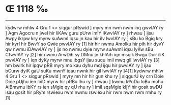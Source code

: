 # Œ 1118 ‰
---
kydwrw mhlw 4 Gru 1
<> siqgur pRswid ]
myry mn rwm nwm inq gwvIAY ry ] Agm Agocru n jweI hir liKAw guru
pUrw imlY lKwvIAY ry ] rhwau ] ijsu Awpy ikrpw kry myrw suAwmI iqsu jn
kau hir ilv lwvIAY ry ] sBu ko Bgiq kry hir kyrI hir BwvY so Qwie
pwvIAY ry ]1] hir hir nwmu Amolku hir pih hir dyvY qw nwmu iDAwvIAY ry
] ijs no nwmu dyie myrw suAwmI iqsu lyKw sBu CfwvIAY ry ]2] hir nwmu
ArwDih sy DMnu jn khIAih iqn msqik Bwgu Duir iliK pwvIAY ry ] iqn
dyKy myrw mnu ibgsY ijau suqu imil mwq gil lwvIAY ry ]3] hm bwirk hir
ipqw pRB myry mo kau dyhu mqI ijqu hir pwvIAY ry ] ijau bCurw dyiK gaU suKu
mwnY iqau nwnk hir gil lwvIAY ry ]4]1]
kydwrw mhlw 4 Gru 1
<> siqgur pRswid ]
myry mn hir hir gun khu ry ] siqgurU ky crn Doie Doie pUjhu ien ibiD
myrw hir pRBu lhu ry ] rhwau ] kwmu k®oDu loBu mohu AiBmwnu ibKY rs ien
sMgiq qy qU rhu ry ] imil sqsMgiq kIjY hir gosit swDU isau gosit hir
pRym rswiexu rwm nwmu rswiexu hir rwm nwm rwm rmhu ry ]1]
####
